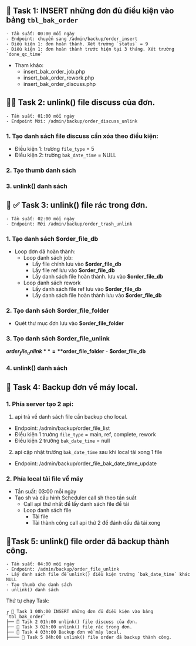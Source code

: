 ## 📌 Task 1: INSERT những đơn đủ điều kiện vào bảng `tbl_bak_order`

```
- Tần suất: 00:00 mỗi ngày
- Endpoint: chuyển sang /admin/backup/order_insert
- Điều kiện 1: đơn hoàn thành. Xét trường `status` = 9
- Điều kiện 1: đơn hoàn thành trước hiện tại 3 tháng. Xét trường `done_qc_time`
```

- Tham khảo:
  - insert_bak_order_job.php
  - insert_bak_order_rework.php
  - insert_bak_order_discuss.php

## 📌✅ Task 2: unlink() file discuss của đơn.

```
- Tần suất: 01:00 mỗi ngày
- Endpoint Mới: /admin/backup/order_discuss_unlink
```

### 1. Tạo danh sách file discuss cần xóa theo điều kiện:

- Điều kiện 1: trường `file_type` = 5
- Điều kiện 2: trường `bak_date_time` = NULL

### 2. Tạo thumb danh sách

### 3. unlink() danh sách

## 📌 ✅ Task 3: unlink() file rác trong đơn.

```
- Tần suất: 02:00 mỗi ngày
- Endpoint: Mới /admin/backup/order_trash_unlink
```

### 1. Tạo danh sách **$order_file_db**

- Loop đơn đã hoàn thành:
  - Loop danh sách job:
    - Lấy file chính lưu vào **$order_file_db**
    - Lấy file ref lưu vào **$order_file_db**
    - Lấy danh sách file hoàn thành. lưu vào **$order_file_db**
  - Loop danh sách rework
    - Lấy danh sách file ref lưu vào **$order_file_db**
    - Lấy danh sách file hoàn thành lưu vào **$order_file_db**

### 2. Tạo danh sách **$order_file_folder**

- Quét thư mục đơn lưu vào **$order_file_folder**

### 3. Tạo danh sách **$order_file_unlink**

**$order_file_unlink** = **$order_file_folder** - **$order_file_db**

### 4. unlink() danh sách

## 📌 Task 4: Backup đơn về máy local.

### 1. Phía server tạo 2 api:

1. api trả về danh sách file cần backup cho local.

- Endpoint: /admin/backup/order_file_list
- Điều kiện 1 trường `file_type` = main, ref, complete, rework
- Điều kiện 2 trường `bak_date_time` = null

2. api cập nhật trường `bak_date_time` sau khi local tải xong 1 file

- Endpoint: /admin/backup/order_file_bak_date_time_update

### 2. Phía local tải file về máy

- Tần suất: 03:00 mỗi ngày
- Tạo sh và cấu hình Scheduler call sh theo tần suất
  - Call api thứ nhất để lấy danh sách file để tải
  - Loop danh sách file
    - Tải file
    - Tải thành công call api thứ 2 để đánh dấu đã tải xong

## 📌Task 5: unlink() file order đã backup thành công.

```
- Tần suất: 04:00 mỗi ngày
- Endpoint: /admin/backup/order_file_unlink
- Lấy danh sách file để unlink() điều kiện trường `bak_date_time` khác NULL
- Tạo thumb cho danh sách
- unlink() danh sách
```

Thứ tự chạy Task:

```
┌ 📌 Task 1 00h:00 INSERT những đơn đủ điều kiện vào bảng `tbl_bak_order`
├── 📌 Task 2 01h:00 unlink() file discuss của đơn.
├── 📌 Task 3 02h:00 unlink() file rác trong đơn.
├── 📌 Task 4 03h:00 Backup đơn về máy local.
├──── 📌 Task 5 04h:00 unlink() file order đã backup thành công.

```
